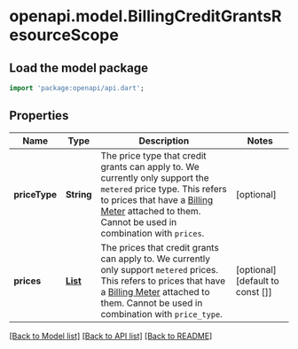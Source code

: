 # openapi.model.BillingCreditGrantsResourceScope

## Load the model package
```dart
import 'package:openapi/api.dart';
```

## Properties
Name | Type | Description | Notes
------------ | ------------- | ------------- | -------------
**priceType** | **String** | The price type that credit grants can apply to. We currently only support the `metered` price type. This refers to prices that have a [Billing Meter](https://docs.stripe.com/api/billing/meter) attached to them. Cannot be used in combination with `prices`. | [optional] 
**prices** | [**List<BillingCreditGrantsResourceApplicablePrice>**](BillingCreditGrantsResourceApplicablePrice.md) | The prices that credit grants can apply to. We currently only support `metered` prices. This refers to prices that have a [Billing Meter](https://docs.stripe.com/api/billing/meter) attached to them. Cannot be used in combination with `price_type`. | [optional] [default to const []]

[[Back to Model list]](../README.md#documentation-for-models) [[Back to API list]](../README.md#documentation-for-api-endpoints) [[Back to README]](../README.md)


